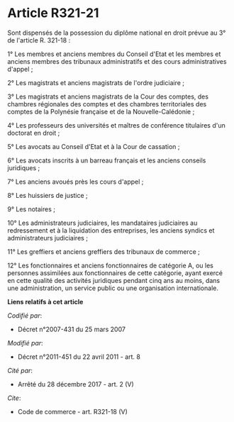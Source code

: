 # Article R321-21

Sont dispensés de la possession du diplôme national en droit prévue au 3° de l'article R. 321-18 : 

1° Les membres et anciens membres du Conseil d'Etat et les membres et anciens membres des tribunaux administratifs et des
cours administratives d'appel ; 

2° Les magistrats et anciens magistrats de l'ordre judiciaire ; 

3° Les magistrats et anciens magistrats de la Cour des comptes, des chambres régionales des comptes et des chambres
territoriales des comptes de la Polynésie française et de la Nouvelle-Calédonie ; 

4° Les professeurs des universités et maîtres de conférence titulaires d'un doctorat en droit ; 

5° Les avocats au Conseil d'Etat et à la Cour de cassation ; 

6° Les avocats inscrits à un barreau français et les anciens conseils juridiques ; 

7° Les anciens avoués près les cours d'appel ; 

8° Les huissiers de justice ; 

9° Les notaires ; 

10° Les administrateurs judiciaires, les mandataires judiciaires au redressement et à la liquidation des entreprises, les
anciens syndics et administrateurs judiciaires ; 

11° Les greffiers et anciens greffiers des tribunaux de commerce ; 

12° Les fonctionnaires et anciens fonctionnaires de catégorie A, ou les personnes assimilées aux fonctionnaires de cette
catégorie, ayant exercé en cette qualité des activités juridiques pendant cinq ans au moins, dans une administration, un
service public ou une organisation internationale.

**Liens relatifs à cet article**

_Codifié par_:

  - Décret n°2007-431 du 25 mars 2007

_Modifié par_:

  - Décret n°2011-451 du 22 avril 2011 - art. 8

_Cité par_:

  - Arrêté du 28 décembre 2017 - art. 2 (V)

_Cite_:

  - Code de commerce - art. R321-18 (V)

